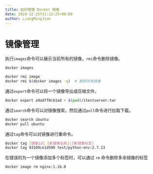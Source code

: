```yaml
---
title: 如何管理 Docker 镜像
date: 2024-12-25T11:13:25+08:00
author: LiangMingJian
---
```


# 镜像管理

执行`images`命令可以展示当前所有的镜像，`rmi`命令删除镜像。

```bash
docker images

docker rmi image
docker rmi $(docker images -q)  # 删除所有镜像
```

通过`export`命令可以将一个镜像导出成压缩文件。

```bash
docker export a9ad7f0cb1ad > $(pwd)/itestserver.tar
```

通过`search`命令可以对镜像搜索，然后通过`pull`命令进行拉取下载。

```bash
docker search ubuntu
docker pull ubuntu
```

通过`tag`命令可以对镜像进行重命令。

```bash
docker tag [镜像id] [新镜像名称]:[新镜像标签]
docker tag 93109ce1d590 test/python-env:2.7.13
```

在错误的为一个镜像添加多个标签时，可以通过 `rm` 命令删除多余镜像的标签

```bash
docker image rm nginx:1.16.0
```
